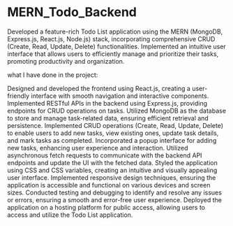 # MERN_Todo_Backend

<p>Developed a feature-rich Todo List application using the MERN (MongoDB, Express.js, React.js, Node.js) stack, incorporating comprehensive CRUD (Create, Read, Update, Delete) functionalities. Implemented an intuitive user interface that allows users to efficiently manage and prioritize their tasks, promoting productivity and organization.

what I have done in the project:

Designed and developed the frontend using React.js, creating a user-friendly interface with smooth navigation and interactive components.
Implemented RESTful APIs in the backend using Express.js, providing endpoints for CRUD operations on tasks.
Utilized MongoDB as the database to store and manage task-related data, ensuring efficient retrieval and persistence.
Implemented CRUD operations (Create, Read, Update, Delete) to enable users to add new tasks, view existing ones, update task details, and mark tasks as completed.
Incorporated a popup interface for adding new tasks, enhancing user experience and interaction.
Utilized asynchronous fetch requests to communicate with the backend API endpoints and update the UI with the fetched data.
Styled the application using CSS and CSS variables, creating an intuitive and visually appealing user interface.
Implemented responsive design techniques, ensuring the application is accessible and functional on various devices and screen sizes.
Conducted testing and debugging to identify and resolve any issues or errors, ensuring a smooth and error-free user experience.
Deployed the application on a hosting platform for public access, allowing users to access and utilize the Todo List application.
</p>
